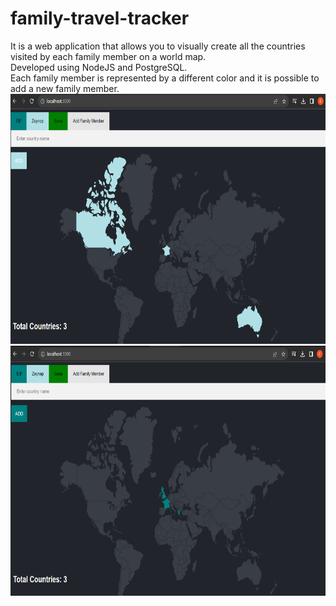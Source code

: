 # family-travel-tracker

It is a web application that allows you to visually create all the countries visited by each family member on a world map.  
Developed using NodeJS and PostgreSQL.  
Each family member is represented by a different color and it is possible to add a new family member.  
<img src="images/zeynep.png" width = "600" height="400">  
<img src="images/elif.png" width = "600" height="400">  

